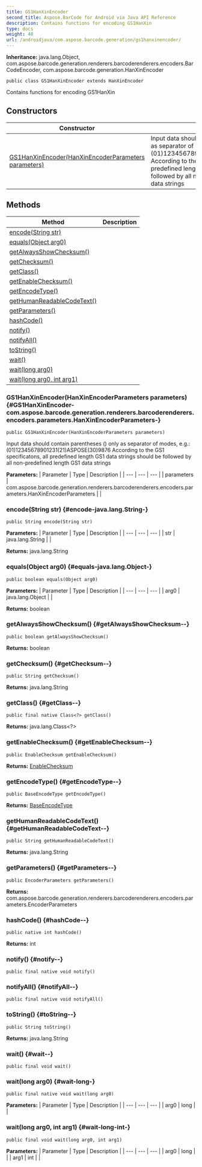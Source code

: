 ```yaml
---
title: GS1HanXinEncoder
second_title: Aspose.BarCode for Android via Java API Reference
description: Contains functions for encoding GS1HanXin
type: docs
weight: 40
url: /androidjava/com.aspose.barcode.generation/gs1hanxinencoder/
---
```

**Inheritance:**
java.lang.Object, com.aspose.barcode.generation.renderers.barcoderenderers.encoders.BarCodeEncoder, com.aspose.barcode.generation.HanXinEncoder
```
public class GS1HanXinEncoder extends HanXinEncoder
```

Contains functions for encoding GS1HanXin
## Constructors

| Constructor | Description |
| --- | --- |
| [GS1HanXinEncoder(HanXinEncoderParameters parameters)](#GS1HanXinEncoder-com.aspose.barcode.generation.renderers.barcoderenderers.encoders.parameters.HanXinEncoderParameters-) | Input data should contain parentheses () only as separator of modes, e.g.: (01)12345678901231(21)ASPOSE(30)9876 According to the GS1 specificatons, all predefined length GS1 data strings should be followed by all non-predefined length GS1 data strings |
## Methods

| Method | Description |
| --- | --- |
| [encode(String str)](#encode-java.lang.String-) |  |
| [equals(Object arg0)](#equals-java.lang.Object-) |  |
| [getAlwaysShowChecksum()](#getAlwaysShowChecksum--) |  |
| [getChecksum()](#getChecksum--) |  |
| [getClass()](#getClass--) |  |
| [getEnableChecksum()](#getEnableChecksum--) |  |
| [getEncodeType()](#getEncodeType--) |  |
| [getHumanReadableCodeText()](#getHumanReadableCodeText--) |  |
| [getParameters()](#getParameters--) |  |
| [hashCode()](#hashCode--) |  |
| [notify()](#notify--) |  |
| [notifyAll()](#notifyAll--) |  |
| [toString()](#toString--) |  |
| [wait()](#wait--) |  |
| [wait(long arg0)](#wait-long-) |  |
| [wait(long arg0, int arg1)](#wait-long-int-) |  |
### GS1HanXinEncoder(HanXinEncoderParameters parameters) {#GS1HanXinEncoder-com.aspose.barcode.generation.renderers.barcoderenderers.encoders.parameters.HanXinEncoderParameters-}
```
public GS1HanXinEncoder(HanXinEncoderParameters parameters)
```


Input data should contain parentheses () only as separator of modes, e.g.: (01)12345678901231(21)ASPOSE(30)9876 According to the GS1 specificatons, all predefined length GS1 data strings should be followed by all non-predefined length GS1 data strings

**Parameters:**
| Parameter | Type | Description |
| --- | --- | --- |
| parameters | com.aspose.barcode.generation.renderers.barcoderenderers.encoders.parameters.HanXinEncoderParameters |  |

### encode(String str) {#encode-java.lang.String-}
```
public String encode(String str)
```




**Parameters:**
| Parameter | Type | Description |
| --- | --- | --- |
| str | java.lang.String |  |

**Returns:**
java.lang.String
### equals(Object arg0) {#equals-java.lang.Object-}
```
public boolean equals(Object arg0)
```




**Parameters:**
| Parameter | Type | Description |
| --- | --- | --- |
| arg0 | java.lang.Object |  |

**Returns:**
boolean
### getAlwaysShowChecksum() {#getAlwaysShowChecksum--}
```
public boolean getAlwaysShowChecksum()
```




**Returns:**
boolean
### getChecksum() {#getChecksum--}
```
public String getChecksum()
```




**Returns:**
java.lang.String
### getClass() {#getClass--}
```
public final native Class<?> getClass()
```




**Returns:**
java.lang.Class<?>
### getEnableChecksum() {#getEnableChecksum--}
```
public EnableChecksum getEnableChecksum()
```




**Returns:**
[EnableChecksum](../../com.aspose.barcode.generation/enablechecksum)
### getEncodeType() {#getEncodeType--}
```
public BaseEncodeType getEncodeType()
```




**Returns:**
[BaseEncodeType](../../com.aspose.barcode.generation/baseencodetype)
### getHumanReadableCodeText() {#getHumanReadableCodeText--}
```
public String getHumanReadableCodeText()
```




**Returns:**
java.lang.String
### getParameters() {#getParameters--}
```
public EncoderParameters getParameters()
```




**Returns:**
com.aspose.barcode.generation.renderers.barcoderenderers.encoders.parameters.EncoderParameters
### hashCode() {#hashCode--}
```
public native int hashCode()
```




**Returns:**
int
### notify() {#notify--}
```
public final native void notify()
```




### notifyAll() {#notifyAll--}
```
public final native void notifyAll()
```




### toString() {#toString--}
```
public String toString()
```




**Returns:**
java.lang.String
### wait() {#wait--}
```
public final void wait()
```




### wait(long arg0) {#wait-long-}
```
public final native void wait(long arg0)
```




**Parameters:**
| Parameter | Type | Description |
| --- | --- | --- |
| arg0 | long |  |

### wait(long arg0, int arg1) {#wait-long-int-}
```
public final void wait(long arg0, int arg1)
```




**Parameters:**
| Parameter | Type | Description |
| --- | --- | --- |
| arg0 | long |  |
| arg1 | int |  |

